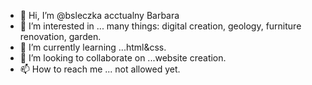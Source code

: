 - 👋 Hi, I’m @bsleczka acctualny Barbara
- 👀 I’m interested in ... many things: digital creation, geology, furniture renovation, garden.
- 🌱 I’m currently learning ...html&css.
- 💞️ I’m looking to collaborate on ...website creation.
- 📫 How to reach me ... not allowed yet.

<!---
bsleczka/bsleczka is a ✨ special ✨ repository because its `README.md` (this file) appears on your GitHub profile.
You can click the Preview link to take a look at your changes.
--->
